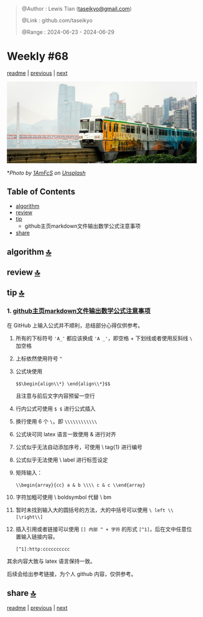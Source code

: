 > @Author  : Lewis Tian (taseikyo@gmail.com)
>
> @Link    : github.com/taseikyo
>
> @Range   : 2024-06-23 - 2024-06-29

# Weekly #68

[readme](../README.md) | [previous](202406W3.md) | [next](202407W1.md)

![](../images/2024/06/1amfcs-E6QPnDDItHg-unsplash.jpg "Weekly #68")

\**Photo by [1AmFcS](https://unsplash.com/@1amfcs) on [Unsplash](https://unsplash.com/photos/a-train-traveling-over-a-bridge-over-a-river-E6QPnDDItHg?utm_content=creditCopyText)*

## Table of Contents

- [algorithm](#algorithm-)
- [review](#review-)
- [tip](#tip-)
    - github主页markdown文件输出数学公式注意事项
- [share](#share-)

## algorithm [🔝](#weekly-68)

## review [🔝](#weekly-68)

## tip [🔝](#weekly-68)

### 1. [github主页markdown文件输出数学公式注意事项](https://blog.csdn.net/NPU_Liuyuhang/article/details/135921167)

在 GitHub 上输入公式并不顺利，总结部分心得仅供参考。

1. 所有的下标符号 `'A_'` 都应该换成 `'A _'`，即空格 + 下划线或者使用反斜线 `\` 加空格
2. 上标依然使用符号 `^`
3. 公式块使用

   `$$\begin{align\\*}
   \end{align\\*}$$`

   且注意与前后文字内容预留一空行

4. 行内公式可使用 `$ $` 进行公式插入

5. 换行使用 6 个 `\`，即 `\\\\\\\\\\\\`

6. 公式块可同 latex 语言一致使用 & 进行对齐

7. 公式似乎无法自动添加序号，可使用 \ tag{1} 进行编号

8. 公式似乎无法使用 \ label 进行标签设定

9. 矩阵输入：

   `\\begin{array}{cc}
     a & b \\\\
     c & c
   \\end{array}`

10. 字符加粗可使用 \ boldsymbol 代替 \ bm

11. 暂时未找到输入大的圆括号的方法，大的中括号可以使用 `\ left \\[\right\\]`

12. 插入引用或者链接可以使用 `[] 内部 ^ + 字符` 的形式 `[^1]`，后在文中任意位置输入链接内容。

    `[^1]:http:cccccccccc`

其余内容大致与 latex 语言保持一致。

后续会给出参考链接，为个人 github 内容，仅供参考。

## share [🔝](#weekly-68)

[readme](../README.md) | [previous](202406W3.md) | [next](202407W1.md)
